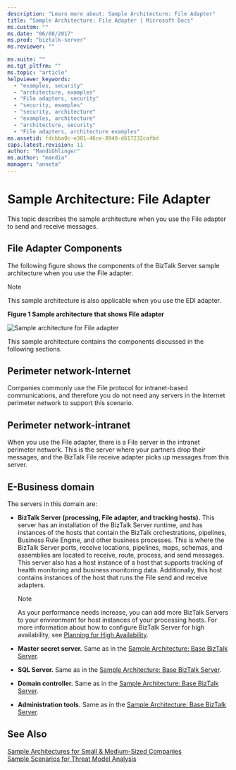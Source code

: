 ```yaml
---
description: "Learn more about: Sample Architecture: File Adapter"
title: "Sample Architecture: File Adapter | Microsoft Docs"
ms.custom: ""
ms.date: "06/08/2017"
ms.prod: "biztalk-server"
ms.reviewer: ""

ms.suite: ""
ms.tgt_pltfrm: ""
ms.topic: "article"
helpviewer_keywords: 
  - "examples, security"
  - "architecture, examples"
  - "File adapters, security"
  - "security, examples"
  - "security, architecture"
  - "examples, architecture"
  - "architecture, security"
  - "File adapters, architecture examples"
ms.assetid: fdcbba0c-e301-46ce-8940-d617232cafbd
caps.latest.revision: 11
author: "MandiOhlinger"
ms.author: "mandia"
manager: "anneta"
---
```

# Sample Architecture: File Adapter
This topic describes the sample architecture when you use the File adapter to send and receive messages.  
  
## File Adapter Components  
 The following figure shows the components of the BizTalk Server sample architecture when you use the File adapter.  
  
> [!NOTE]
>  This sample architecture is also applicable when you use the EDI adapter.  
  
 **Figure 1 Sample architecture that shows File adapter**  
  
 ![Sample architecture for File adapter](../core/media/tdi-sec-refarch-file.gif "TDI_Sec_RefArch_File")  
  
 This sample architecture contains the components discussed in the following sections.  
  
## Perimeter network-Internet  
 Companies commonly use the File protocol for intranet-based communications, and therefore you do not need any servers in the Internet perimeter network to support this scenario.  
  
## Perimeter network-intranet  
 When you use the File adapter, there is a File server in the intranet perimeter network. This is the server where your partners drop their messages, and the BizTalk File receive adapter picks up messages from this server.  
  
## E-Business domain  
 The servers in this domain are:  
  
-   **BizTalk Server (processing, File adapter, and tracking hosts).** This server has an installation of the BizTalk Server runtime, and has instances of the hosts that contain the BizTalk orchestrations, pipelines, Business Rule Engine, and other business processes. This is where the BizTalk Server ports, receive locations, pipelines, maps, schemas, and assemblies are located to receive, route, process, and send messages. This server also has a host instance of a host that supports tracking of health monitoring and business monitoring data. Additionally, this host contains instances of the host that runs the File send and receive adapters.  
  
    > [!NOTE]
    >  As your performance needs increase, you can add more BizTalk Servers to your environment for host instances of your processing hosts. For more information about how to configure BizTalk Server for high availability, see [Planning for High Availability](../core/planning-for-high-availability3.md).  
  
-   **Master secret server.** Same as in the [Sample Architecture: Base BizTalk Server](../core/sample-architecture-base-biztalk-server.md).  
  
-   **SQL Server.** Same as in the [Sample Architecture: Base BizTalk Server](../core/sample-architecture-base-biztalk-server.md).  
  
-   **Domain controller.** Same as in the [Sample Architecture: Base BizTalk Server](../core/sample-architecture-base-biztalk-server.md).  
  
-   **Administration tools.** Same as in the [Sample Architecture: Base BizTalk Server](../core/sample-architecture-base-biztalk-server.md).  
  
## See Also  
 [Sample Architectures for Small & Medium-Sized Companies](../core/sample-architectures-for-small-medium-sized-companies.md)   
 [Sample Scenarios for Threat Model Analysis](../core/sample-scenarios-for-threat-model-analysis.md)
